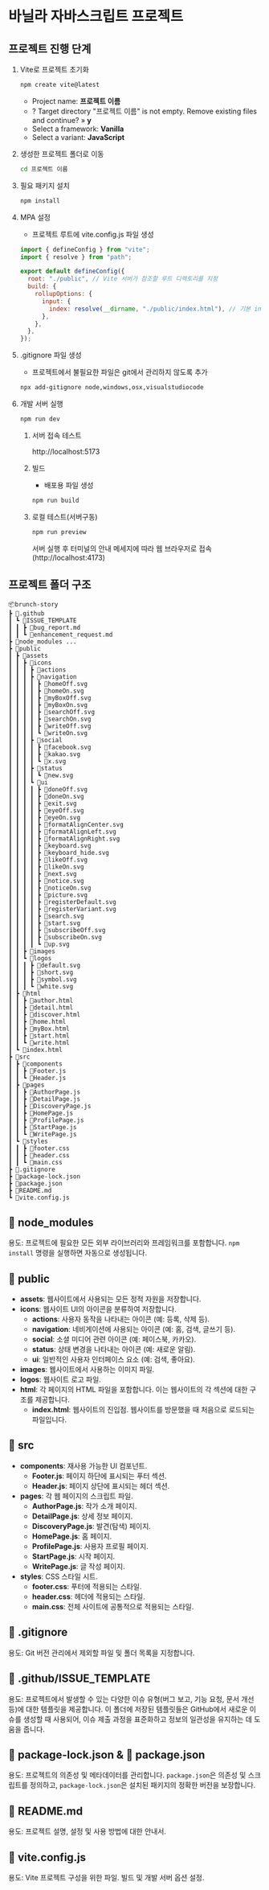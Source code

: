 # 바닐라 자바스크립트 프로젝트

## 프로젝트 진행 단계

1. Vite로 프로젝트 초기화

   ```sh
   npm create vite@latest
   ```

   - Project name: **프로젝트 이름**
   - ? Target directory "프로젝트 이름" is not empty. Remove existing files and continue? » **y**
   - Select a framework: **Vanilla**
   - Select a variant: **JavaScript**

2. 생성한 프로젝트 폴더로 이동

   ```sh
   cd 프로젝트 이름
   ```

3. 필요 패키지 설치

   ```sh
   npm install
   ```

4. MPA 설정

   - 프로젝트 루트에 vite.config.js 파일 생성

   ```js
   import { defineConfig } from "vite";
   import { resolve } from "path";

   export default defineConfig({
     root: "./public", // Vite 서버가 참조할 루트 디렉토리를 지정
     build: {
       rollupOptions: {
         input: {
           index: resolve(__dirname, "./public/index.html"), // 기본 index.html
         },
       },
     },
   });
   ```

5. .gitignore 파일 생성

   - 프로젝트에서 불필요한 파일은 git에서 관리하지 않도록 추가

   ```sh
   npx add-gitignore node,windows,osx,visualstudiocode
   ```

6. 개발 서버 실행

   ```sh
   npm run dev
   ```

   1. 서버 접속 테스트

      http://localhost:5173

   2. 빌드

      - 배포용 파일 생성

      ```sh
      npm run build
      ```

   3. 로컬 테스트(서버구동)

      ```sh
      npm run preview
      ```

      서버 실행 후 터미널의 안내 메세지에 따라 웹 브라우저로 접속(http://localhost:4173)

## 프로젝트 폴더 구조

```
📦brunch-story
┣ 📂.github
┃ ┗ 📂ISSUE_TEMPLATE
┃ ┃ ┣ 📜bug_report.md
┃ ┃ ┗ 📜enhancement_request.md
┣ 📂node_modules ...
┣ 📂public
┃ ┣ 📂assets
┃ ┃ ┣ 📂icons
┃ ┃ ┃ ┣ 📂actions
┃ ┃ ┃ ┣ 📂navigation
┃ ┃ ┃ ┃ ┣ 📜homeOff.svg
┃ ┃ ┃ ┃ ┣ 📜homeOn.svg
┃ ┃ ┃ ┃ ┣ 📜myBoxOff.svg
┃ ┃ ┃ ┃ ┣ 📜myBoxOn.svg
┃ ┃ ┃ ┃ ┣ 📜searchOff.svg
┃ ┃ ┃ ┃ ┣ 📜searchOn.svg
┃ ┃ ┃ ┃ ┣ 📜writeOff.svg
┃ ┃ ┃ ┃ ┗ 📜writeOn.svg
┃ ┃ ┃ ┣ 📂social
┃ ┃ ┃ ┃ ┣ 📜facebook.svg
┃ ┃ ┃ ┃ ┣ 📜kakao.svg
┃ ┃ ┃ ┃ ┗ 📜x.svg
┃ ┃ ┃ ┣ 📂status
┃ ┃ ┃ ┃ ┗ 📜new.svg
┃ ┃ ┃ ┗ 📂ui
┃ ┃ ┃ ┃ ┣ 📜doneOff.svg
┃ ┃ ┃ ┃ ┣ 📜doneOn.svg
┃ ┃ ┃ ┃ ┣ 📜exit.svg
┃ ┃ ┃ ┃ ┣ 📜eyeOff.svg
┃ ┃ ┃ ┃ ┣ 📜eyeOn.svg
┃ ┃ ┃ ┃ ┣ 📜formatAlignCenter.svg
┃ ┃ ┃ ┃ ┣ 📜formatAlignLeft.svg
┃ ┃ ┃ ┃ ┣ 📜formatAlignRight.svg
┃ ┃ ┃ ┃ ┣ 📜keyboard.svg
┃ ┃ ┃ ┃ ┣ 📜keyboard_hide.svg
┃ ┃ ┃ ┃ ┣ 📜likeOff.svg
┃ ┃ ┃ ┃ ┣ 📜likeOn.svg
┃ ┃ ┃ ┃ ┣ 📜next.svg
┃ ┃ ┃ ┃ ┣ 📜notice.svg
┃ ┃ ┃ ┃ ┣ 📜noticeOn.svg
┃ ┃ ┃ ┃ ┣ 📜picture.svg
┃ ┃ ┃ ┃ ┣ 📜registerDefault.svg
┃ ┃ ┃ ┃ ┣ 📜registerVariant.svg
┃ ┃ ┃ ┃ ┣ 📜search.svg
┃ ┃ ┃ ┃ ┣ 📜start.svg
┃ ┃ ┃ ┃ ┣ 📜subscribeOff.svg
┃ ┃ ┃ ┃ ┣ 📜subscribeOn.svg
┃ ┃ ┃ ┃ ┗ 📜up.svg
┃ ┃ ┣ 📂images
┃ ┃ ┗ 📂logos
┃ ┃ ┃ ┣ 📜default.svg
┃ ┃ ┃ ┣ 📜short.svg
┃ ┃ ┃ ┣ 📜symbol.svg
┃ ┃ ┃ ┗ 📜white.svg
┃ ┣ 📂html
┃ ┃ ┣ 📜author.html
┃ ┃ ┣ 📜detail.html
┃ ┃ ┣ 📜discover.html
┃ ┃ ┣ 📜home.html
┃ ┃ ┣ 📜myBox.html
┃ ┃ ┣ 📜start.html
┃ ┃ ┗ 📜write.html
┃ ┗ 📜index.html
┣ 📂src
┃ ┣ 📂components
┃ ┃ ┣ 📜Footer.js
┃ ┃ ┗ 📜Header.js
┃ ┣ 📂pages
┃ ┃ ┣ 📜AuthorPage.js
┃ ┃ ┣ 📜DetailPage.js
┃ ┃ ┣ 📜DiscoveryPage.js
┃ ┃ ┣ 📜HomePage.js
┃ ┃ ┣ 📜ProfilePage.js
┃ ┃ ┣ 📜StartPage.js
┃ ┃ ┗ 📜WritePage.js
┃ ┗ 📂styles
┃ ┃ ┣ 📜footer.css
┃ ┃ ┣ 📜header.css
┃ ┃ ┗ 📜main.css
┣ 📜.gitignore
┣ 📜package-lock.json
┣ 📜package.json
┣ 📜README.md
┗ 📜vite.config.js
```

## 📂 node_modules

용도: 프로젝트에 필요한 모든 외부 라이브러리와 프레임워크를 포함합니다. `npm install` 명령을 실행하면 자동으로 생성됩니다.

## 📂 public

- **assets**: 웹사이트에서 사용되는 모든 정적 자원을 저장합니다.
- **icons**: 웹사이트 UI의 아이콘을 분류하여 저장합니다.
  - **actions**: 사용자 동작을 나타내는 아이콘 (예: 등록, 삭제 등).
  - **navigation**: 네비게이션에 사용되는 아이콘 (예: 홈, 검색, 글쓰기 등).
  - **social**: 소셜 미디어 관련 아이콘 (예: 페이스북, 카카오).
  - **status**: 상태 변경을 나타내는 아이콘 (예: 새로운 알림).
  - **ui**: 일반적인 사용자 인터페이스 요소 (예: 검색, 좋아요).
- **images**: 웹사이트에서 사용하는 이미지 파일.
- **logos**: 웹사이트 로고 파일.
- **html**: 각 페이지의 HTML 파일을 포함합니다. 이는 웹사이트의 각 섹션에 대한 구조를 제공합니다.
  - **index.html**: 웹사이트의 진입점. 웹사이트를 방문했을 때 처음으로 로드되는 파일입니다.

## 📂 src

- **components**: 재사용 가능한 UI 컴포넌트.
  - **Footer.js**: 페이지 하단에 표시되는 푸터 섹션.
  - **Header.js**: 페이지 상단에 표시되는 헤더 섹션.
- **pages**: 각 웹 페이지의 스크립트 파일.
  - **AuthorPage.js**: 작가 소개 페이지.
  - **DetailPage.js**: 상세 정보 페이지.
  - **DiscoveryPage.js**: 발견(탐색) 페이지.
  - **HomePage.js**: 홈 페이지.
  - **ProfilePage.js**: 사용자 프로필 페이지.
  - **StartPage.js**: 시작 페이지.
  - **WritePage.js**: 글 작성 페이지.
- **styles**: CSS 스타일 시트.
  - **footer.css**: 푸터에 적용되는 스타일.
  - **header.css**: 헤더에 적용되는 스타일.
  - **main.css**: 전체 사이트에 공통적으로 적용되는 스타일.

## 📜 .gitignore

용도: Git 버전 관리에서 제외할 파일 및 폴더 목록을 지정합니다.

## 📂 .github/ISSUE_TEMPLATE

용도: 프로젝트에서 발생할 수 있는 다양한 이슈 유형(버그 보고, 기능 요청, 문서 개선 등)에 대한 템플릿을 제공합니다. 이 폴더에 저장된 템플릿들은 GitHub에서 새로운 이슈를 생성할 때 사용되어, 이슈 제출 과정을 표준화하고 정보의 일관성을 유지하는 데 도움을 줍니다.

## 📜 package-lock.json & 📜 package.json

용도: 프로젝트의 의존성 및 메타데이터를 관리합니다. `package.json`은 의존성 및 스크립트를 정의하고, `package-lock.json`은 설치된 패키지의 정확한 버전을 보장합니다.

## 📜 README.md

용도: 프로젝트 설명, 설정 및 사용 방법에 대한 안내서.

## 📜 vite.config.js

용도: Vite 프로젝트 구성을 위한 파일. 빌드 및 개발 서버 옵션 설정.
